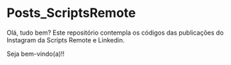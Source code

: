 # Posts_ScriptsRemote
Olá, tudo bem?
Este repositório contempla os códigos das publicações do Instagram da Scripts Remote e Linkedin. 

Seja bem-vindo(a)!!
